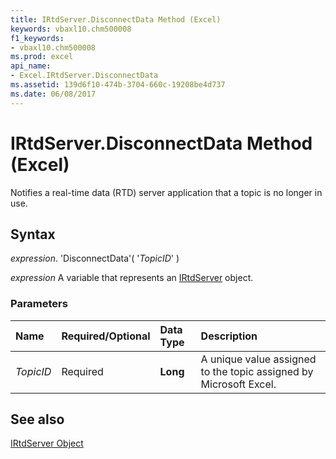 ```yaml
---
title: IRtdServer.DisconnectData Method (Excel)
keywords: vbaxl10.chm500008
f1_keywords:
- vbaxl10.chm500008
ms.prod: excel
api_name:
- Excel.IRtdServer.DisconnectData
ms.assetid: 139d6f10-474b-3704-660c-19208be4d737
ms.date: 06/08/2017
---
```



# IRtdServer.DisconnectData Method (Excel)

Notifies a real-time data (RTD) server application that a topic is no longer in use.


## Syntax

 _expression_. 'DisconnectData'( '_TopicID_' )

 _expression_ A variable that represents an [IRtdServer](./Excel.IRtdServer.md) object.


### Parameters



|**Name**|**Required/Optional**|**Data Type**|**Description**|
|:-----|:-----|:-----|:-----|
| _TopicID_|Required| **Long**|A unique value assigned to the topic assigned by Microsoft Excel.|

## See also


[IRtdServer Object](Excel.IRtdServer.md)

